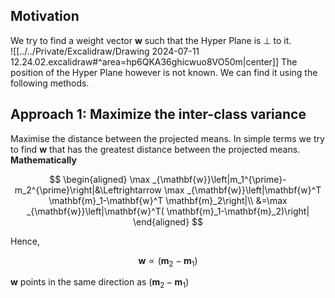  
## Motivation
We try to find a weight vector $\mathbf w$ such that the Hyper Plane is $\bot$ to it.     
![[../../Private/Excalidraw/Drawing 2024-07-11 12.24.02.excalidraw#^area=hp6QKA36ghicwuo8VO50m|center]]
The position of the Hyper Plane however is not known. We can find it using the following methods.
## Approach 1: Maximize the inter-class variance
Maximise the distance between the projected means. In simple terms we try to find $\mathbf w$ that has the greatest distance between the projected means. 
**Mathematically**

$$
\begin{aligned}
\max _{\mathbf{w}}\left|m_1^{\prime}-m_2^{\prime}\right|&\Leftrightarrow \max _{\mathbf{w}}\left|\mathbf{w}^T \mathbf{m}_1-\mathbf{w}^T \mathbf{m}_2\right|\\
&=\max _{\mathbf{w}}\left|\mathbf{w}^T( \mathbf{m}_1-\mathbf{m}_2)\right|
\end{aligned}
$$

Hence, 

$$
\mathbf{w} \propto\left(\mathbf{m}_2-\mathbf{m}_1\right)
$$

$\mathbf w$ points in the same direction as $(\mathbf{m}_2-\mathbf{m}_1)$



